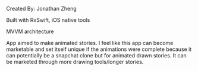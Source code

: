 Created By: Jonathan Zheng

Built with RxSwift, iOS native tools

MVVM architecture

App aimed to make animated stories. 
I feel like this app can become marketable and set itself unique if the animations were complete 
because it can potentially be a snapchat clone but for animated drawn stories. It can be marketed through more drawing tools/longer stories.
